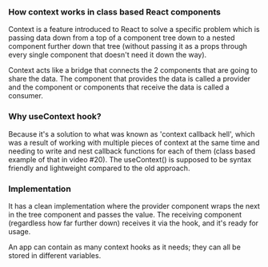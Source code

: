 ### How context works in class based React components

Context is a feature introduced to React to solve a specific problem which is passing data down from a top of a component tree down to a nested component further down that tree (without passing it as a props through every single component that doesn't need it down the way). 

Context acts like a bridge that connects the 2 components that are going to share the data. The component that provides the data is called a provider and the component or components that receive the data is called a consumer. 

### Why useContext hook?

Because it's a solution to what was known as 'context callback hell', which was a result of working with multiple pieces of context at the same time and needing to write and nest callback functions for each of them (class based example of that in video #20). The useContext() is supposed to be syntax friendly and lightweight compared to the old approach. 

### Implementation 

It has a clean implementation where the provider component wraps the next in the tree component and passes the value. The receiving component (regardless how far further down) receives it via the hook, and it's ready for usage. 

An app can contain as many context hooks as it needs; they can all be stored in different variables. 

